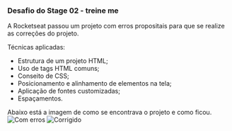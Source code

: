 ### Desafio do Stage 02 - treine me

A Rocketseat passou um projeto com erros propositais para que se realize as correções do projeto.

Técnicas aplicadas:

- Estrutura de um projeto HTML;
- Uso de tags HTML comuns;
- Conseito de CSS;
- Posicionamento e alinhamento de elementos na tela;
- Aplicação de fontes customizadas;
- Espaçamentos.

Abaixo está a imagem de como se encontrava o projeto e como ficou.
![Com erros](image.png)
![Corrigido](image-1.png)